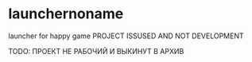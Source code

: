 # launchernoname
launcher for happy game PROJECT ISSUSED AND NOT DEVELOPMENT

TODO: ПРОЕКТ НЕ РАБОЧИЙ И ВЫКИНУТ В АРХИВ
